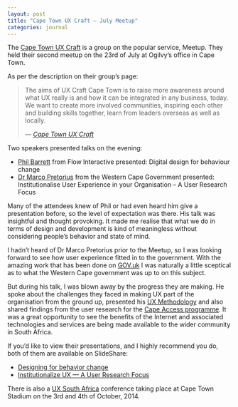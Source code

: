 ```yaml
---
layout: post
title: "Cape Town UX Craft – July Meetup"
categories: journal
---
```


The [Cape Town UX Craft](http://www.meetup.com/Cape-Town-UX-Craft-Meetup) is a group on the popular service, Meetup. They held their second meetup on the 23rd of July at Ogilvy’s office in Cape Town.

As per the description on their group’s page:

<blockquote>
    <p>The aims of UX Craft Cape Town is to raise more awareness around what UX really is and how it can be integrated
        in any business, today. We want to create more involved communities, inspiring each other and building skills together,
        learn from leaders overseas as well as locally.</p>
    <cite>
        — <a href="http://www.meetup.com/Cape-Town-UX-Craft-Meetup">Cape Town UX Craft</a>
    </cite>
</blockquote>

Two speakers presented talks on the evening:

* [Phil Barrett](https://twitter.com/philbuktoo) from Flow Interactive presented: Digital design for behaviour change
* [Dr Marco Pretorius](https://twitter.com/PretoriusMarco) from the Western Cape Government presented: Institutionalise
User Experience in your Organisation – A User Research Focus

Many of the attendees knew of Phil or had even heard him give a presentation before, so the level of expectation was there.
His talk was insightful and thought provoking. It made me realise that what we do in terms of design and development is
kind of meaningless without considering people’s behavior and state of mind.

I hadn’t heard of Dr Marco Pretorius prior to the Meetup, so I was looking forward to see how user experience fitted in
to the government. With the amazing work that has been done on [GOV.uk](https://www.gov.uk) I was naturally a little sceptical
as to what the Western Cape government was up to on this subject.

But during his talk, I was blown away by the progress they are making. He spoke about the challenges they faced in making
UX part of the organisation from the ground up, presented his [UX Methodology](http://uxstrategy.co.za/institutionalise-ux-methodology)
and also shared findings from the user research for the [Cape Access programme](http://www.westerncape.gov.za/capeaccess).
It was a great opportunity to see the benefits of the Internet and associated technologies and services are being made available
to the wider community in South Africa.

If you’d like to view their presentations, and I highly recommend you do, both of them are available on SlideShare:

* [Designing for behavior change](http://www.slideshare.net/philbuk/designing-for-behaviour-change)
* [Institutionalize UX — A User Research Focus](http://www.slideshare.net/MarcoPretorius/institutionalize-ux-a-user-research-focus-uxcraft-meetup-cape-town)

There is also a [UX South Africa](http://www.uxsouthafrica.com) conference taking place at Cape Town Stadium on the 3rd
and 4th of October, 2014.
